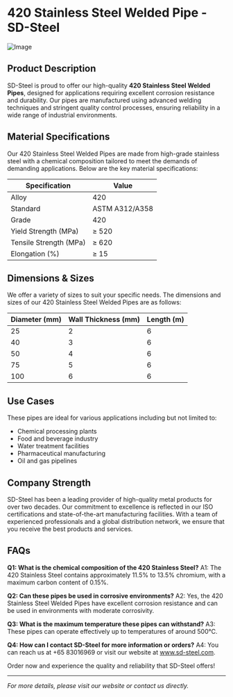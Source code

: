 # 420 Stainless Steel Welded Pipe - SD-Steel

![Image](https://github.com/user-attachments/assets/2567258e-e124-4816-932d-1809bd27ef0b)

## Product Description

SD-Steel is proud to offer our high-quality **420 Stainless Steel Welded Pipes**, designed for applications requiring excellent corrosion resistance and durability. Our pipes are manufactured using advanced welding techniques and stringent quality control processes, ensuring reliability in a wide range of industrial environments.

## Material Specifications

Our 420 Stainless Steel Welded Pipes are made from high-grade stainless steel with a chemical composition tailored to meet the demands of demanding applications. Below are the key material specifications:

| Specification | Value |
|---------------|-------|
| Alloy         | 420    |
| Standard      | ASTM A312/A358 |
| Grade         | 420    |
| Yield Strength (MPa) | ≥ 520 |
| Tensile Strength (MPa) | ≥ 620 |
| Elongation (%) | ≥ 15   |

## Dimensions & Sizes

We offer a variety of sizes to suit your specific needs. The dimensions and sizes of our 420 Stainless Steel Welded Pipes are as follows:

| Diameter (mm) | Wall Thickness (mm) | Length (m) |
|---------------|----------------------|-------------|
| 25            | 2                    | 6           |
| 40            | 3                    | 6           |
| 50            | 4                    | 6           |
| 75            | 5                    | 6           |
| 100           | 6                    | 6           |

## Use Cases

These pipes are ideal for various applications including but not limited to:
- Chemical processing plants
- Food and beverage industry
- Water treatment facilities
- Pharmaceutical manufacturing
- Oil and gas pipelines

## Company Strength

SD-Steel has been a leading provider of high-quality metal products for over two decades. Our commitment to excellence is reflected in our ISO certifications and state-of-the-art manufacturing facilities. With a team of experienced professionals and a global distribution network, we ensure that you receive the best products and services.

## FAQs

**Q1: What is the chemical composition of the 420 Stainless Steel?**
A1: The 420 Stainless Steel contains approximately 11.5% to 13.5% chromium, with a maximum carbon content of 0.15%.

**Q2: Can these pipes be used in corrosive environments?**
A2: Yes, the 420 Stainless Steel Welded Pipes have excellent corrosion resistance and can be used in environments with moderate corrosivity.

**Q3: What is the maximum temperature these pipes can withstand?**
A3: These pipes can operate effectively up to temperatures of around 500°C.

**Q4: How can I contact SD-Steel for more information or orders?**
A4: You can reach us at +65 83016969 or visit our website at www.sd-steel.com.

Order now and experience the quality and reliability that SD-Steel offers!

---

*For more details, please visit our website or contact us directly.*